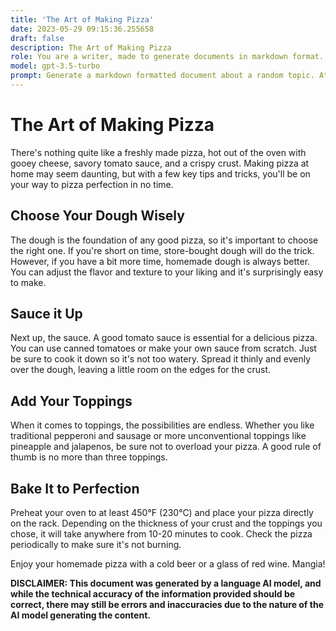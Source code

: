 ```yaml
---
title: 'The Art of Making Pizza'
date: 2023-05-29 09:15:36.255658
draft: false
description: The Art of Making Pizza
role: You are a writer, made to generate documents in markdown format. It is very important that all of the documents you generate are in valid markdown format.
model: gpt-3.5-turbo
prompt: Generate a markdown formatted document about a random topic. At the bottom, include a disclaimer explaining that the document was generated by you. The first line of the document should be the title. Make sure that the entire document is in proper markdown format, using a mix of various tags to make the document visually appealing.
---
```


# The Art of Making Pizza

There's nothing quite like a freshly made pizza, hot out of the oven with gooey cheese, savory tomato sauce, and a crispy crust. Making pizza at home may seem daunting, but with a few key tips and tricks, you'll be on your way to pizza perfection in no time. 

## Choose Your Dough Wisely

The dough is the foundation of any good pizza, so it's important to choose the right one. If you're short on time, store-bought dough will do the trick. However, if you have a bit more time, homemade dough is always better. You can adjust the flavor and texture to your liking and it's surprisingly easy to make.

## Sauce it Up

Next up, the sauce. A good tomato sauce is essential for a delicious pizza. You can use canned tomatoes or make your own sauce from scratch. Just be sure to cook it down so it's not too watery. Spread it thinly and evenly over the dough, leaving a little room on the edges for the crust.

## Add Your Toppings

When it comes to toppings, the possibilities are endless. Whether you like traditional pepperoni and sausage or more unconventional toppings like pineapple and jalapenos, be sure not to overload your pizza. A good rule of thumb is no more than three toppings.

## Bake It to Perfection

Preheat your oven to at least 450°F (230°C) and place your pizza directly on the rack. Depending on the thickness of your crust and the toppings you chose, it will take anywhere from 10-20 minutes to cook. Check the pizza periodically to make sure it's not burning.

Enjoy your homemade pizza with a cold beer or a glass of red wine. Mangia!

**DISCLAIMER: This document was generated by a language AI model, and while the technical accuracy of the information provided should be correct, there may still be errors and inaccuracies due to the nature of the AI model generating the content.**